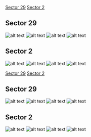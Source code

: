 [Sector 29](#sector29)
[Sector 2](#sector2)

<a name = "sector29"></a>
## Sector 29
![alt text](/tt/WASP-165_Sector_29/WASP-165_Sector_29_a_TimeSeries.png)
![alt text](/tt/WASP-165_Sector_29/WASP-165_Sector_29_b_FoldedLightCurve.png)
![alt text](/tt/WASP-165_Sector_29/WASP-165_Sector_29_b_IndividualTransitsWithFit.png)
![alt text](/tt/WASP-165_Sector_29/WASP-165_Sector_29_c_TimingResiduals.png)

<a name = "sector2"></a>
## Sector 2
![alt text](/tt/WASP-165_Sector_2/WASP-165_Sector_2_a_TimeSeries.png)
![alt text](/tt/WASP-165_Sector_2/WASP-165_Sector_2_b_FoldedLightCurve.png)
![alt text](/tt/WASP-165_Sector_2/WASP-165_Sector_2_b_IndividualTransitsWithFit.png)
![alt text](/tt/WASP-165_Sector_2/WASP-165_Sector_2_c_TimingResiduals.png)

[Sector 29](#sector29)
[Sector 2](#sector2)

<a name = "sector29"></a>
## Sector 29
![alt text](/tt/WASP-165_Sector_29/WASP-165_Sector_29_a_TimeSeries.png)
![alt text](/tt/WASP-165_Sector_29/WASP-165_Sector_29_b_FoldedLightCurve.png)
![alt text](/tt/WASP-165_Sector_29/WASP-165_Sector_29_b_IndividualTransitsWithFit.png)
![alt text](/tt/WASP-165_Sector_29/WASP-165_Sector_29_c_TimingResiduals.png)

<a name = "sector2"></a>
## Sector 2
![alt text](/tt/WASP-165_Sector_2/WASP-165_Sector_2_a_TimeSeries.png)
![alt text](/tt/WASP-165_Sector_2/WASP-165_Sector_2_b_FoldedLightCurve.png)
![alt text](/tt/WASP-165_Sector_2/WASP-165_Sector_2_b_IndividualTransitsWithFit.png)
![alt text](/tt/WASP-165_Sector_2/WASP-165_Sector_2_c_TimingResiduals.png)

